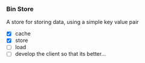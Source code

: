 ### Bin Store

A store for storing data, using a simple key value pair

- [x] cache
- [x] store
- [ ] load
- [ ] develop the client so that its better...
